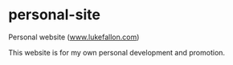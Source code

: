 # personal-site
Personal website (www.lukefallon.com)

This website is for my own personal development and promotion.
